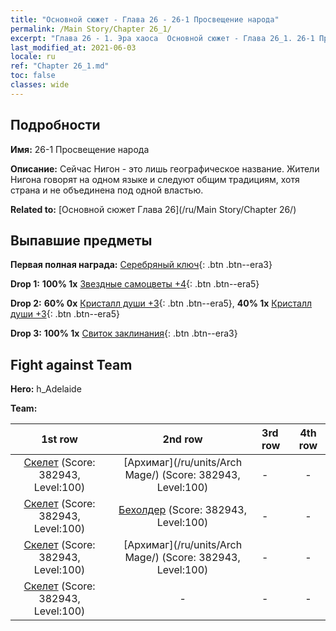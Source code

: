 ```yaml
---
title: "Основной сюжет - Глава 26 - 26-1 Просвещение народа"
permalink: /Main Story/Chapter 26_1/
excerpt: "Глава 26 - 1. Эра хаоса  Основной сюжет - Глава 26_1. 26-1 Просвещение народа"
last_modified_at: 2021-06-03
locale: ru
ref: "Chapter 26_1.md"
toc: false
classes: wide
---
```


## Подробности

 **Имя:** 26-1 Просвещение народа

 **Описание:** Сейчас Нигон - это лишь географическое название. Жители Нигона говорят на одном языке и следуют общим традициям, хотя страна и не объединена под одной властью.

 **Related to:** [Основной сюжет Глава 26](/ru/Main Story/Chapter 26/)

## Выпавшие предметы

 **Первая полная награда:** [Серебряный ключ](/ItemsRU/con_693/){: .btn .btn--era3}

 **Drop 1:** **100% 1x** [Звездные самоцветы +4](/ItemsRU/mat_93/){: .btn .btn--era5}

 **Drop 2:** **60% 0x** [Кристалл души +3](/ItemsRU/mat_87/){: .btn .btn--era5}, **40% 1x** [Кристалл души +3](/ItemsRU/mat_87/){: .btn .btn--era5}

 **Drop 3:** **100% 1x** [Свиток заклинания](/ItemsRU/con_694/){: .btn .btn--era3}


## Fight against Team
 **Hero:** h_Adelaide

 **Team:**


  | 1st row | 2nd row | 3rd row | 4th row |
  |:----:|:----:|:----|:----:|
  | [Скелет](/ru/units/Skeleton/) (Score: 382943, Level:100)  | [Архимаг](/ru/units/Arch Mage/) (Score: 382943, Level:100)  | - | - |
  | [Скелет](/ru/units/Skeleton/) (Score: 382943, Level:100)  | [Бехолдер](/ru/units/Beholder/) (Score: 382943, Level:100)  | - | - |
  | [Скелет](/ru/units/Skeleton/) (Score: 382943, Level:100)  | [Архимаг](/ru/units/Arch Mage/) (Score: 382943, Level:100)  | - | - |
  | [Скелет](/ru/units/Skeleton/) (Score: 382943, Level:100)  | - | - | - |


